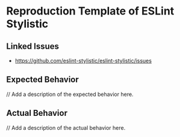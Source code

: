 # Reproduction Template of ESLint Stylistic

## Linked Issues

<!-- Fill with links to issues that this reproduction is related to. -->

- https://github.com/eslint-stylistic/eslint-stylistic/issues

## Expected Behavior

// Add a description of the expected behavior here.

## Actual Behavior

// Add a description of the actual behavior here.
